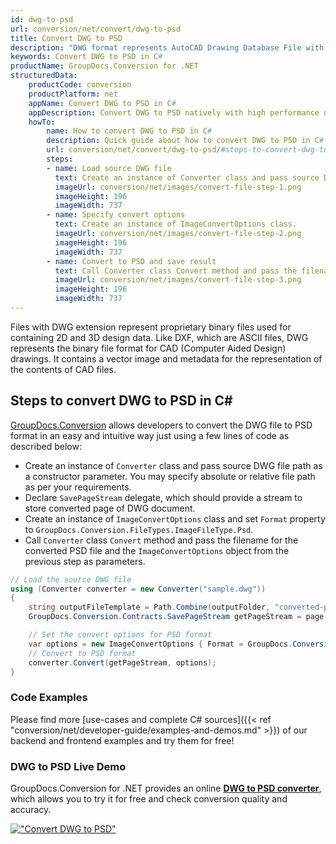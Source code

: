 ```yaml
---
id: dwg-to-psd
url: conversion/net/convert/dwg-to-psd
title: Convert DWG to PSD
description: "DWG format represents AutoCAD Drawing Database File with .dwg extension. Learn how to convert DWG to PSD file programmatically in C# language using GroupDocs.Conversion for .NET library."
keywords: Convert DWG to PSD in C#
productName: GroupDocs.Conversion for .NET
structuredData:
    productCode: conversion
    productPlatform: net
    appName: Convert DWG to PSD in C#
    appDescription: Convert DWG to PSD natively with high performance using C# language and server side GroupDocs.Conversion for .NET APIs, without the use of any software like Microsoft or Open Office.
    howTo:
        name: How to convert DWG to PSD in C# 
        description: Quick guide about how to convert DWG to PSD in C# with high performance and accuracy.
        url: conversion/net/convert/dwg-to-psd/#steps-to-convert-dwg-to-psd-in-c
        steps:
        - name: Load source DWG file 
          text: Create an instance of Converter class and pass source DWG file path as a constructor parameter. You may specify absolute or relative file path as per your requirements. 
          imageUrl: conversion/net/images/convert-file-step-1.png
          imageHeight: 196
          imageWidth: 737
        - name: Specify convert options 
          text: Create an instance of ImageConvertOptions class.
          imageUrl: conversion/net/images/convert-file-step-2.png
          imageHeight: 196
          imageWidth: 737
        - name: Convert to PSD and save result 
          text: Call Converter class Convert method and pass the filename for the converted HTML file and the ImageConvertOptions object from the previous step as parameters.
          imageUrl: conversion/net/images/convert-file-step-3.png
          imageHeight: 196
          imageWidth: 737
---
```


Files with DWG extension represent proprietary binary files used for containing 2D and 3D design data. Like DXF, which are ASCII files, DWG represents the binary file format for CAD (Computer Aided Design) drawings. It contains a vector image and metadata for the representation of the contents of CAD files.

## Steps to convert DWG to PSD in C#

[GroupDocs.Conversion](https://products.groupdocs.com/conversion/net) allows developers to convert the DWG file to PSD format in an easy and intuitive way just using a few lines of code as described below:

* Create an instance of `Converter` class and pass source DWG file path as a constructor parameter. You may specify absolute or relative file path as per your requirements. 
* Declare `SavePageStream` delegate, which should provide a stream to store converted page of DWG document.
* Create an instance of `ImageConvertOptions` class and set `Format` property to `GroupDocs.Conversion.FileTypes.ImageFileType.Psd`.
* Call `Converter` class `Convert` method and pass the filename for the converted PSD file and the `ImageConvertOptions` object from the previous step as parameters.

```csharp
// Load the source DWG file
using (Converter converter = new Converter("sample.dwg"))
{
    string outputFileTemplate = Path.Combine(outputFolder, "converted-page-{0}.psd");
    GroupDocs.Conversion.Contracts.SavePageStream getPageStream = page => new FileStream(string.Format(outputFileTemplate, page), FileMode.Create);

    // Set the convert options for PSD format
    var options = new ImageConvertOptions { Format = GroupDocs.Conversion.FileTypes.ImageFileType.Psd };   
    // Convert to PSD format
    converter.Convert(getPageStream, options);
}
```

### Code Examples

Please find more [use-cases and complete C# sources]({{< ref "conversion/net/developer-guide/examples-and-demos.md" >}}) of our backend and frontend examples and try them for free!

### DWG to PSD Live Demo

GroupDocs.Conversion for .NET provides an online [**DWG to PSD converter**](https://products.groupdocs.app/conversion/dwg-to-psd), which allows you to try it for free and check conversion quality and accuracy.

[!["Convert DWG to PSD"](conversion/net/images/convert-to-psd/convert-dwg-to-psd.png)](https://products.groupdocs.app/conversion/dwg-to-psd)